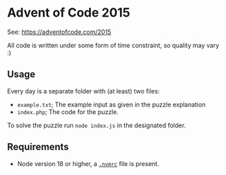 # Advent of Code 2015

See: https://adventofcode.com/2015

All code is written under some form of time constraint, so quality may vary :)

## Usage 
Every day is a separate folder with (at least) two files:
- `example.txt`; The example input as given in the puzzle explanation
- `index.php`; The code for the puzzle.

To solve the puzzle run `node index.js` in the designated folder.

## Requirements
- Node version 18 or higher, a [`.nvmrc`](https://github.com/nvm-sh/nvm) file is present.
